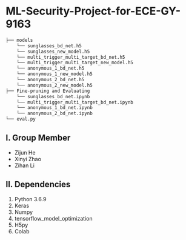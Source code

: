 # ML-Security-Project-for-ECE-GY-9163
```bash
├── models
    └── sunglasses_bd_net.h5
    └── sunglasses_new_model.h5
    └── multi_trigger_multi_target_bd_net.h5
    └── multi_trigger_multi_target_new_model.h5
    └── anonymous_1_bd_net.h5
    └── anonymous_1_new_model.h5
    └── anonymous_2_bd_net.h5
    └── anonymous_2_new_model.h5
├── Fine-pruning and Evaluating
    └── sunglasses_bd_net.ipynb
    └── multi_trigger_multi_target_bd_net.ipynb
    └── anonymous_1_bd_net.ipynb
    └── anonymous_2_bd_net.ipynb
└── eval.py 
```

## I. Group Member
   - Zijun He
   - Xinyi Zhao
   - Zihan Li

## II. Dependencies
   1. Python 3.6.9
   2. Keras 
   3. Numpy 
   4. tensorflow_model_optimization
   5. H5py 
   6. Colab
